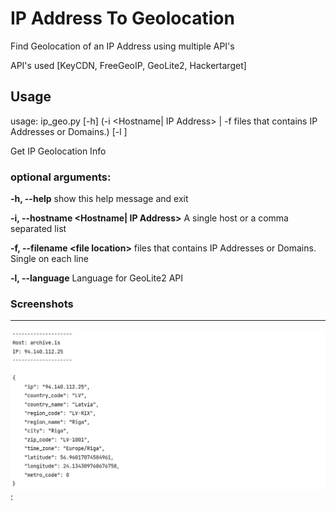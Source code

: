 # IP Address To Geolocation

Find Geolocation of an IP Address using multiple API's

API's used [KeyCDN, FreeGeoIP, GeoLite2, Hackertarget]


## Usage
usage: ip_geo.py [-h]
                 (-i <Hostname| IP Address> | -f files that contains IP Addresses or Domains.)
                 [-l <Language for GeoLite2 API>]

Get IP Geolocation Info

### optional arguments:
  <b>-h, --help</b>  show this help message and exit
  
  <b>-i, --hostname <Hostname| IP Address></b>  A single host or a comma separated list
  
  <b>-f, --filename \<file location\></b> files that contains IP Addresses or Domains. Single on each line 
  
  <b>-l, --language</b>  Language for GeoLite2 API
     

### Screenshots
 
 <hr>
    
![geolocation](geolocation.png?raw=true "Geolocation"):

